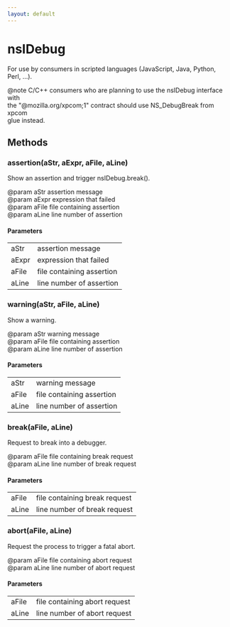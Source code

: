 ```yaml
---
layout: default
---
```


# nsIDebug #
  
  For use by consumers in scripted languages (JavaScript, Java, Python,  
  Perl, ...).  
  
@note C/C++ consumers who are planning to use the nsIDebug interface with  
  the "@mozilla.org/xpcom;1" contract should use NS_DebugBreak from xpcom  
  glue instead.  
  
  

## Methods ##

### assertion(aStr, aExpr, aFile, aLine) ###
  
Show an assertion and trigger nsIDebug.break().  
  
@param aStr assertion message  
@param aExpr expression that failed  
@param aFile file containing assertion  
@param aLine line number of assertion  
  
  

#### Parameters ####

<table>

<tr>
<td>aStr</td>
<td>assertion message  
</td>
</tr>

<tr>
<td>aExpr</td>
<td>expression that failed  
</td>
</tr>

<tr>
<td>aFile</td>
<td>file containing assertion  
</td>
</tr>

<tr>
<td>aLine</td>
<td>line number of assertion  
</td>
</tr>

</table>

### warning(aStr, aFile, aLine) ###
  
Show a warning.  
  
@param aStr warning message  
@param aFile file containing assertion  
@param aLine line number of assertion  
  

#### Parameters ####

<table>

<tr>
<td>aStr</td>
<td>warning message  
</td>
</tr>

<tr>
<td>aFile</td>
<td>file containing assertion  
</td>
</tr>

<tr>
<td>aLine</td>
<td>line number of assertion  
</td>
</tr>

</table>

### break(aFile, aLine) ###
  
Request to break into a debugger.  
  
@param aFile file containing break request  
@param aLine line number of break request  
  

#### Parameters ####

<table>

<tr>
<td>aFile</td>
<td>file containing break request  
</td>
</tr>

<tr>
<td>aLine</td>
<td>line number of break request  
</td>
</tr>

</table>

### abort(aFile, aLine) ###
  
Request the process to trigger a fatal abort.  
  
@param aFile file containing abort request  
@param aLine line number of abort request  
  

#### Parameters ####

<table>

<tr>
<td>aFile</td>
<td>file containing abort request  
</td>
</tr>

<tr>
<td>aLine</td>
<td>line number of abort request  
</td>
</tr>

</table>

